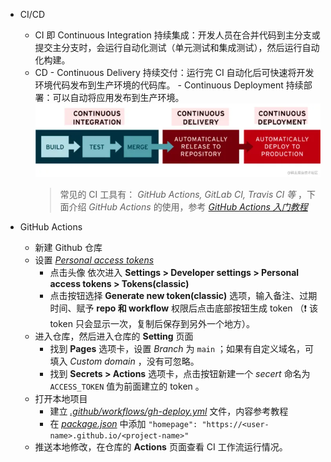 - CI/CD

  - CI 即 Continuous Integration 持续集成：开发人员在合并代码到主分支或提交主分支时，会运行自动化测试（单元测试和集成测试），然后运行自动化构建。
  - CD - Continuous Delivery 持续交付：运行完 CI 自动化后可快速将开发环境代码发布到生产环境的代码库。 - Continuous Deployment 持续部署：可以自动将应用发布到生产环境。
    ![_CI/CD 流程图_](/docs/CICD.webp)
    > 常见的 CI 工具有： _GitHub Actions, GitLab CI, Travis CI 等_ ，下面介绍 _GitHub Actions_ 的使用，参考 [_GitHub Actions 入门教程_](https://www.ruanyifeng.com/blog/2019/09/getting-started-with-github-actions.html)

- GitHub Actions
  - 新建 Github 仓库
  - 设置 [_Personal access tokens_](/https://github.com/settings/tokens)
    - 点击头像 依次进入 **Settings > Developer settings > Personal access tokens > Tokens(classic)**
    - 点击按钮选择 **Generate new token(classic)** 选项，输入备注、过期时间、赋予 **repo 和 workflow** 权限后点击底部按钮生成 token （❗ 该 token 只会显示一次，复制后保存到另外一个地方）。
  - 进入仓库，然后进入仓库的 **Setting** 页面
    - 找到 **Pages** 选项卡，设置 _Branch_ 为 `main` ；如果有自定义域名，可填入 _Custom domain_ ，没有可忽略。
    - 找到 **Secrets > Actions** 选项卡，点击按钮新建一个 _secert_ 命名为 `ACCESS_TOKEN` 值为前面建立的 token 。
  - 打开本地项目
    - 建立 [_.github/workflows/gh-deploy.yml_](/.github/workflows/gh-deploy.yml) 文件，内容参考教程
    - 在 [_package.json_](/package.json) 中添加 `"homepage": "https://<user-name>.github.io/<project-name>"`
  - 推送本地修改，在仓库的 **Actions** 页面查看 CI 工作流运行情况。
